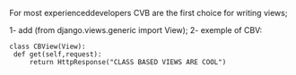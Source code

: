 For most experienceddevelopers CVB are the first choice for writing views;

1- add (from django.views.generic import View);
2- exemple of CBV:

    class CBView(View):
     def get(self,request):
         return HttpResponse("CLASS BASED VIEWS ARE COOL")